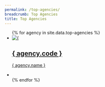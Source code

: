 ```yaml
---
permalink: /top-agencies/
breadcrumb: Top Agencies
title: Top Agencies
---
```


<ul className="block-grid">
{% for agency in site.data.top-agencies %}
  <li className="grid-item">
       <a href={ agency.website }>
        <img src={ agency.image-url } alt={ agency.name } />
        <h2>{ agency.code }</h2>
        <p>{ agency.name }</p>
       </a>
    </li>
    <li className="grid-item filler"></li>
{% endfor %}
</ul>
